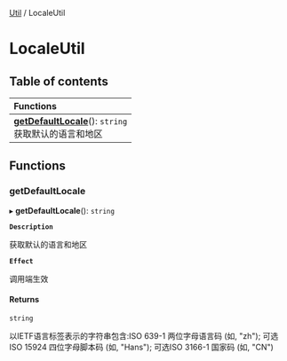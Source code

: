 [Util](Util.Util.md) / LocaleUtil

# LocaleUtil <Badge type="tip" text="Namespace" />

## Table of contents

| Functions |
| :-----|
| **[getDefaultLocale](Util.Util.LocaleUtil.md#getdefaultlocale)**(): `string` <br> 获取默认的语言和地区|

## Functions

### getDefaultLocale

▸ **getDefaultLocale**(): `string`

**`Description`**

获取默认的语言和地区

**`Effect`**

调用端生效

#### Returns

`string`

以IETF语言标签表示的字符串包含:ISO 639-1 两位字母语言码 (如, "zh");
可选ISO 15924 四位字母脚本码 (如, "Hans");
可选ISO 3166-1 国家码 (如, "CN")
